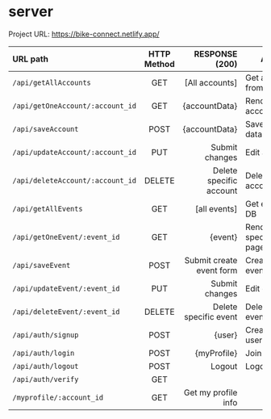 # server

Project URL: https://bike-connect.netlify.app/

|  URL path  |  HTTP Method  |  RESPONSE (200)| ACTION   |
| :--------- |:-------------:| -------------: |----------|
`/api/getAllAccounts` | GET | [All accounts] |Get all accounts from DB
`/api/getOneAccount/:account_id`|GET|{accountData}|Render specific account(details)
`/api/saveAccount`|POST|{accountData}|Save account data 
`/api/updateAccount/:account_id`|PUT|Submit changes|Edit account
`/api/deleteAccount/:account_id`|DELETE|Delete specific account|Delete specific account
`/api/getAllEvents`|GET| [all events]|Get events from DB
`/api/getOneEvent/:event_id`|GET|{event}|Render details specific event page
`/api/saveEvent`|POST|Submit create event form|Create new event
`/api/updateEvent/:event_id`|PUT|Submit changes|Edit event
`/api/deleteEvent/:event_id`|DELETE|Delete specific event|Delete specific event
`/api/auth/signup`|POST|{user}|Create a new user
`/api/auth/login`|POST|{myProfile}|Join in session
`/api/auth/logout`|POST|Logout|Logout
`/api/auth/verify`|GET|
`/myprofile/:account_id`|GET| Get my profile info